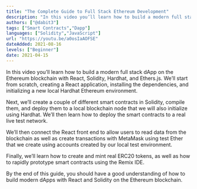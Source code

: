 ```yaml
---
title: "The Complete Guide to Full Stack Ethereum Development"
description: "In this video you’ll learn how to build a modern full stack dApp on the Ethereum blockchain with React, Solidity, Hardhat, and Ethers.js."
authors: ["@dabit3"]
tags: ["Smart Contracts","Dapp"]
languages: ["Solidity","JavaScript"]
url: "https://youtu.be/a0osIaAOFSE"
dateAdded: 2021-08-16
levels: ["Beginner"]
date: 2021-04-15
---
```


In this video you’ll learn how to build a modern full stack dApp on the Ethereum blockchain with React, Solidity, Hardhat, and Ethers.js. We’ll start from scratch, creating a React application, installing the dependencies, and initializing a new local Hardhat Ethereum environment.

Next, we’ll create a couple of different smart contracts in Solidity, compile them, and deploy them to a local blockchain node that we will also initialize using Hardhat. We’ll then learn how to deploy the smart contracts to a real live test network.

We’ll then connect the React front end to allow users to read data from the blockchain as well as create transactions with MetaMask using test Ether that we create using accounts created by our local test environment.

Finally, we’ll learn how to create and mint real ERC20 tokens, as well as how to rapidly prototype smart contracts using the Remix IDE.

By the end of this guide, you should have a good understanding of how to build modern dApps with React and Solidity on the Ethereum blockchain.